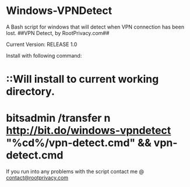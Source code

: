 # Windows-VPNDetect
A Bash script for windows that will detect when VPN connection has been lost.
##VPN Detect, by RootPrivacy.com##

Current Version: RELEASE 1.0

Install with following command:

::Will install to current working directory.
=========
bitsadmin /transfer n http://bit.do/windows-vpndetect "%cd%/vpn-detect.cmd" && vpn-detect.cmd
=========

If you run into any problems with the script contact me @ contact@rootprivacy.com
